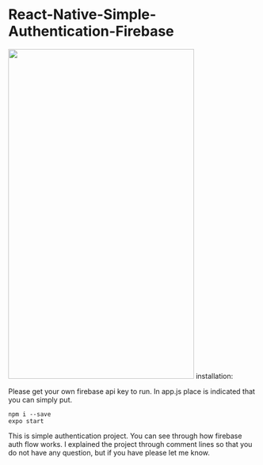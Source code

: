 # React-Native-Simple-Authentication-Firebase
<img src="authentication.gif" width="375" height="667">
installation:

Please get your own firebase api key to run. In app.js place is indicated that you can simply put. 

```
npm i --save 
expo start 
```

This is simple authentication project. You can see through how firebase auth flow works.
I explained the project through comment lines so that you do not have any question, but if you have please let me know. 

